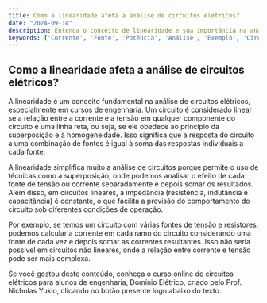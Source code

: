 ```yaml
---
title: Como a linearidade afeta a análise de circuitos elétricos?
date: "2024-09-14"
description: Entenda o conceito de linearidade e sua importância na análise de circuitos elétricos.
keywords: ['Corrente', 'Fonte', 'Potência', 'Análise', 'Exemplo', 'Circuito', 'Linearidade']
---
```


## Como a linearidade afeta a análise de circuitos elétricos?

A linearidade é um conceito fundamental na análise de circuitos elétricos, especialmente em cursos de engenharia. Um circuito é considerado linear se a relação entre a corrente e a tensão em qualquer componente do circuito é uma linha reta, ou seja, se ele obedece ao princípio da superposição e à homogeneidade. Isso significa que a resposta do circuito a uma combinação de fontes é igual à soma das respostas individuais a cada fonte.

A linearidade simplifica muito a análise de circuitos porque permite o uso de técnicas como a superposição, onde podemos analisar o efeito de cada fonte de tensão ou corrente separadamente e depois somar os resultados. Além disso, em circuitos lineares, a impedância (resistência, indutância e capacitância) é constante, o que facilita a previsão do comportamento do circuito sob diferentes condições de operação.

Por exemplo, se temos um circuito com várias fontes de tensão e resistores, podemos calcular a corrente em cada ramo do circuito considerando uma fonte de cada vez e depois somar as correntes resultantes. Isso não seria possível em circuitos não lineares, onde a relação entre corrente e tensão pode ser mais complexa.

Se você gostou deste conteúdo, conheça o curso online de circuitos elétricos para alunos de engenharia, Domínio Elétrico, criado pelo Prof. Nicholas Yukio, clicando no botão presente logo abaixo do texto.